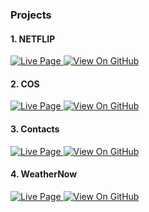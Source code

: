 ### Projects

<div>
  <div class="item">
    <h4>1. NETFLIP</h4>
    <a href="https://netflip-syr.netlify.app/" target="_blank" rel="noopener noreferrer">
      <img src="https://img.shields.io/badge/Live%20Page-c5150c?style=for-the-badge&logoColor=black" alt="Live Page">
    </a>  
    <a href="https://github.com/seongyurim/netflip-streaming-app-2024" target="_blank" rel="noopener noreferrer">
      <img src="https://img.shields.io/badge/View%20On%20GitHub-DC736D?style=for-the-badge&logoColor=black" alt="View On GitHub">
    </a>
  </div>
  
  <div class="item">
    <h4>2. COS</h4>
    <a href="https://cos-syr.netlify.app/" target="_blank" rel="noopener noreferrer">
      <img src="https://img.shields.io/badge/Live%20Page-0f0f0f?style=for-the-badge&logoColor=black" alt="Live Page">
    </a>  
    <a href="https://github.com/seongyurim/netflip-streaming-app-2024" target="_blank" rel="noopener noreferrer">
      <img src="https://img.shields.io/badge/View%20On%20GitHub-6F6F6F?style=for-the-badge&logoColor=black" alt="View On GitHub">
    </a>
  </div>

  <div class="item">
    <h4>3. Contacts</h4>
    <a href="https://seongyurim.github.io/contacts-redux-2024/" target="_blank" rel="noopener noreferrer">
      <img src="https://img.shields.io/badge/Live%20Page-06402b?style=for-the-badge&logoColor=black" alt="Live Page">
    </a>  
    <a href="https://github.com/seongyurim/contacts-redux-2024" target="_blank" rel="noopener noreferrer">
      <img src="https://img.shields.io/badge/View%20On%20GitHub-6A8C80?style=for-the-badge&logoColor=black" alt="View On GitHub">
    </a>
  </div>

  <div class="item">
    <h4>4. WeatherNow</h4>
    <a href="https://seongyurim.github.io/weather-app-2024/" target="_blank" rel="noopener noreferrer">
      <img src="https://img.shields.io/badge/Live%20Page-e75906?style=for-the-badge&logoColor=black" alt="Live Page">
    </a>  
    <a href="https://github.com/seongyurim/weather-app-2024" target="_blank" rel="noopener noreferrer">
      <img src="https://img.shields.io/badge/View%20On%20GitHub-F19B6A?style=for-the-badge&logoColor=black" alt="View On GitHub">
    </a>
  </div>

  
</div>
